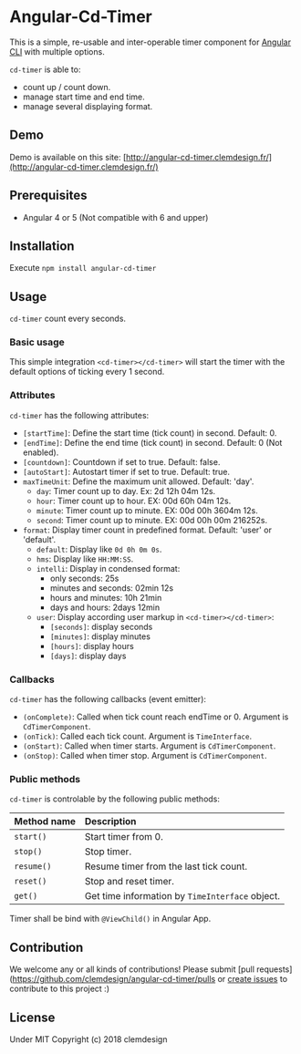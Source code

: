 # Angular-Cd-Timer

This is a simple, re-usable and inter-operable timer component for [Angular CLI](https://github.com/angular/angular-cli) with multiple options.

`cd-timer` is able to:
- count up / count down.
- manage start time and end time.
- manage several displaying format.

## Demo

Demo is available on this site: [http://angular-cd-timer.clemdesign.fr/](http://angular-cd-timer.clemdesign.fr/)

## Prerequisites

- Angular 4 or 5 (Not compatible with 6 and upper)

## Installation

Execute `npm install angular-cd-timer`

## Usage

`cd-timer` count every seconds.

### Basic usage

This simple integration `<cd-timer></cd-timer>` will start the timer with the default options of ticking every 1 second.

### Attributes

`cd-timer` has the following attributes:
- `[startTime]`: Define the start time (tick count) in second. Default: 0.
- `[endTime]`: Define the end time (tick count) in second. Default: 0 (Not enabled).
- `[countdown]`: Countdown if set to true. Default: false.
- `[autoStart]`: Autostart timer if set to true. Default: true.
- `maxTimeUnit`: Define the maximum unit allowed. Default: 'day'.
  - `day`: Timer count up to day. Ex: 2d 12h 04m 12s.
  - `hour`: Timer count up to hour. EX: 00d 60h 04m 12s.
  - `minute`: Timer count up to minute. EX: 00d 00h 3604m 12s.
  - `second`: Timer count up to minute. EX: 00d 00h 00m 216252s.
- `format`: Display timer count in predefined format. Default: 'user' or 'default'.
  - `default`: Display like `0d 0h 0m 0s`.
  - `hms`: Display like `HH:MM:SS`.
  - `intelli`: Display in condensed format:
    - only seconds: 25s
    - minutes and seconds: 02min 12s
    - hours and minutes: 10h 21min
    - days and hours: 2days 12min
  - `user`: Display according user markup in `<cd-timer></cd-timer>`:
    - `[seconds]`: display seconds
    - `[minutes]`: display minutes
    - `[hours]`: display hours
    - `[days]`: display days

### Callbacks

`cd-timer` has the following callbacks (event emitter):
- `(onComplete)`: Called when tick count reach endTime or 0. Argument is `CdTimerComponent`.
- `(onTick)`: Called each tick count. Argument is `TimeInterface`.
- `(onStart)`: Called when timer starts. Argument is `CdTimerComponent`.
- `(onStop)`: Called when timer stop. Argument is `CdTimerComponent`.

### Public methods

`cd-timer` is controlable by the following public methods:

| Method name | Description                                     |
|:----------- |:----------------------------------------------- |
| `start()`   | Start timer from 0.                             |
| `stop()`    | Stop timer.                                     |
| `resume()`  | Resume timer from the last tick count.          |
| `reset()`   | Stop and reset timer.                           |
|  `get()`    | Get time information by `TimeInterface` object. |

Timer shall be bind with `@ViewChild()` in Angular App.

## Contribution

We welcome any or all kinds of contributions! 
Please submit [pull requests](https://github.com/clemdesign/angular-cd-timer/pulls or 
[create issues](https://github.com/clemdesign/angular-cd-timer/issues) to contribute to this project :)

## License

Under MIT
Copyright (c) 2018 clemdesign
